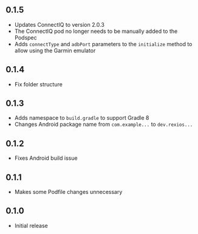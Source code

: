 ## 0.1.5
- Updates ConnectIQ to version 2.0.3
- The ConnectIQ pod no longer needs to be manually added to the Podspec
- Adds `connectType` and `adbPort` parameters to the `initialize` method to allow using the Garmin emulator

## 0.1.4
- Fix folder structure

## 0.1.3
- Adds namespace to `build.gradle` to support Gradle 8
- Changes Android package name from `com.example...` to `dev.rexios...`

## 0.1.2
- Fixes Android build issue

## 0.1.1
- Makes some Podfile changes unnecessary

## 0.1.0
- Initial release
